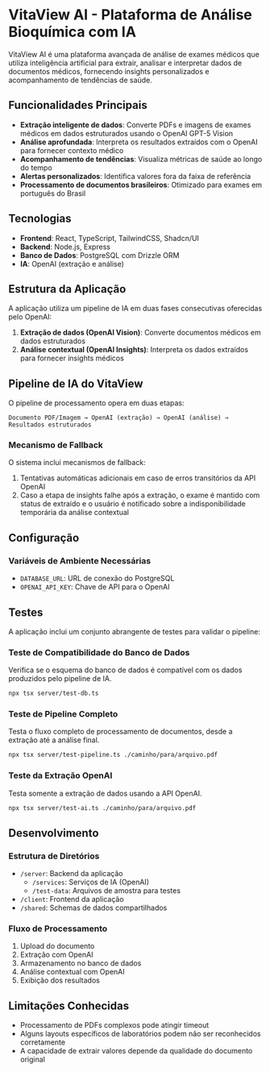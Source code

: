 # VitaView AI - Plataforma de Análise Bioquímica com IA

VitaView AI é uma plataforma avançada de análise de exames médicos que utiliza inteligência artificial para extrair, analisar e interpretar dados de documentos médicos, fornecendo insights personalizados e acompanhamento de tendências de saúde.

## Funcionalidades Principais

- **Extração inteligente de dados**: Converte PDFs e imagens de exames médicos em dados estruturados usando o OpenAI GPT-5 Vision
- **Análise aprofundada**: Interpreta os resultados extraídos com o OpenAI para fornecer contexto médico
- **Acompanhamento de tendências**: Visualiza métricas de saúde ao longo do tempo
- **Alertas personalizados**: Identifica valores fora da faixa de referência
- **Processamento de documentos brasileiros**: Otimizado para exames em português do Brasil

## Tecnologias

- **Frontend**: React, TypeScript, TailwindCSS, Shadcn/UI
- **Backend**: Node.js, Express
- **Banco de Dados**: PostgreSQL com Drizzle ORM
- **IA**: OpenAI (extração e análise)

## Estrutura da Aplicação

A aplicação utiliza um pipeline de IA em duas fases consecutivas oferecidas pelo OpenAI:

1. **Extração de dados (OpenAI Vision)**: Converte documentos médicos em dados estruturados
2. **Análise contextual (OpenAI Insights)**: Interpreta os dados extraídos para fornecer insights médicos

## Pipeline de IA do VitaView

O pipeline de processamento opera em duas etapas:

```
Documento PDF/Imagem → OpenAI (extração) → OpenAI (análise) → Resultados estruturados
```

### Mecanismo de Fallback

O sistema inclui mecanismos de fallback:

1. Tentativas automáticas adicionais em caso de erros transitórios da API OpenAI
2. Caso a etapa de insights falhe após a extração, o exame é mantido com status de extraído e o usuário é notificado sobre a indisponibilidade temporária da análise contextual

## Configuração

### Variáveis de Ambiente Necessárias

- `DATABASE_URL`: URL de conexão do PostgreSQL
- `OPENAI_API_KEY`: Chave de API para o OpenAI

## Testes

A aplicação inclui um conjunto abrangente de testes para validar o pipeline:

### Teste de Compatibilidade do Banco de Dados

Verifica se o esquema do banco de dados é compatível com os dados produzidos pelo pipeline de IA.

```bash
npx tsx server/test-db.ts
```

### Teste de Pipeline Completo

Testa o fluxo completo de processamento de documentos, desde a extração até a análise final.

```bash
npx tsx server/test-pipeline.ts ./caminho/para/arquivo.pdf
```

### Teste da Extração OpenAI

Testa somente a extração de dados usando a API OpenAI.

```bash
npx tsx server/test-ai.ts ./caminho/para/arquivo.pdf
```

## Desenvolvimento

### Estrutura de Diretórios

- `/server`: Backend da aplicação
  - `/services`: Serviços de IA (OpenAI)
  - `/test-data`: Arquivos de amostra para testes
- `/client`: Frontend da aplicação
- `/shared`: Schemas de dados compartilhados

### Fluxo de Processamento

1. Upload do documento
2. Extração com OpenAI
3. Armazenamento no banco de dados
4. Análise contextual com OpenAI
5. Exibição dos resultados

## Limitações Conhecidas

- Processamento de PDFs complexos pode atingir timeout
- Alguns layouts específicos de laboratórios podem não ser reconhecidos corretamente
- A capacidade de extrair valores depende da qualidade do documento original
